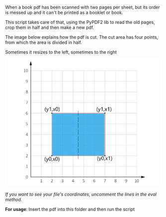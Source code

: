 When a book pdf has been scanned with two pages per sheet, but its order is messed up and it can't be printed as a booklet or book.

This script takes care of that, using the PyPDF2 lib to read the old pages, crop them in half and then make a new pdf.

The image below explains how the pdf is cut. The cut area has four points, from which the area is divided in half. 

Sometimes it resizes to the left, sometimes to the right

![Alt text](example.png)

*If you want to see your file's coordinates, uncomment the lines in the eval method.*

**For usage**: Insert the pdf into this folder and then run the script
